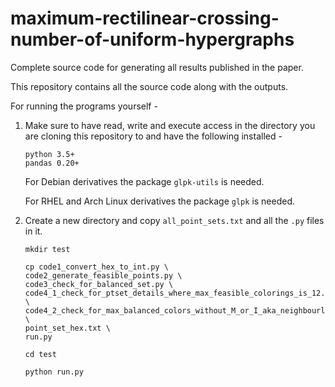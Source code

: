# maximum-rectilinear-crossing-number-of-uniform-hypergraphs
Complete source code for generating all results published in the paper.

This repository contains all the source code along with the outputs.

For running the programs yourself -

1. Make sure to have read, write and execute access in the directory you are cloning this repository to and have the following installed -
    ```
    python 3.5+
    pandas 0.20+
    ```
  
    For Debian derivatives the package `glpk-utils` is needed.
  
    For RHEL and Arch Linux derivatives the package `glpk` is needed.
  
  
  2. Create a new directory and copy `all_point_sets.txt` and all the `.py` files in it.
      ```
      mkdir test

      cp code1_convert_hex_to_int.py \
      code2_generate_feasible_points.py \
      code3_check_for_balanced_set.py \
      code4_1_check_for_ptset_details_where_max_feasible_colorings_is_12.py \
      code4_2_check_for_max_balanced_colors_without_M_or_I_aka_neighbourly_polytopes.py \
      point_set_hex.txt \
      run.py

      cd test

      python run.py
      ```

